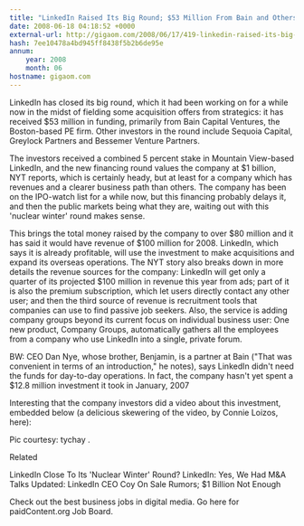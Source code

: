 ```yaml
---
title: "LinkedIn Raised Its Big Round; $53 Million From Bain and Others; $1 Billion Valuation"
date: 2008-06-18 04:18:52 +0000
external-url: http://gigaom.com/2008/06/17/419-linkedin-raised-its-big-round-53-million-from-bain-1-billion-valuation/
hash: 7ee10478a4bd945ff8438f5b2b6de95e
annum:
    year: 2008
    month: 06
hostname: gigaom.com
---
```


LinkedIn has closed its big round, which it had been working on for a while now in the midst of fielding some acquisition offers from strategics: it has received $53 million in funding, primarily from Bain Capital Ventures, the Boston-based PE firm. Other investors in the round include Sequoia Capital, Greylock Partners and Bessemer Venture Partners. 



The investors received a combined 5 percent stake in Mountain View-based LinkedIn, and the new financing round values the company at $1 billion, NYT reports, which is certainly heady, but at least for a company which has revenues and a clearer business path than others. The company has been on the IPO-watch list for a while now, but this financing probably delays it, and then the public markets being what they are, waiting out with this 'nuclear winter' round makes sense.



This brings the total money raised by the company to over $80 million and it has said it would have revenue of $100 million for 2008. LinkedIn, which says it is already profitable, will use the investment to make acquisitions and expand its overseas operations. The NYT story also breaks down in more details the revenue sources for the company: LinkedIn will get only a quarter of its projected $100 million in revenue this year from ads; part of it is also the premium subscription, which let users directly contact any other user; and then the third source of revenue is recruitment tools that companies can use to find passive job seekers. Also, the service is adding company groups beyond its current focus on individual business user: One new product, Company Groups, automatically gathers all the employees from a company who use LinkedIn into a single, private forum.



BW: CEO Dan Nye, whose brother, Benjamin, is a partner at Bain ("That was convenient in terms of an introduction," he notes), says LinkedIn didn't need the funds for day-to-day operations. In fact, the company hasn't yet spent a $12.8 million investment it took in January, 2007



Interesting that the company investors did a video about this investment, embedded below (a delicious skewering of the video, by Connie Loizos, here):







Pic courtesy: tychay .


Related


LinkedIn Close To Its 'Nuclear Winter' Round?
LinkedIn: Yes, We Had M&A Talks
Updated: LinkedIn CEO Coy On Sale Rumors; $1 Billion Not Enough


Check out the best business jobs in digital media. Go here for paidContent.org Job Board.
